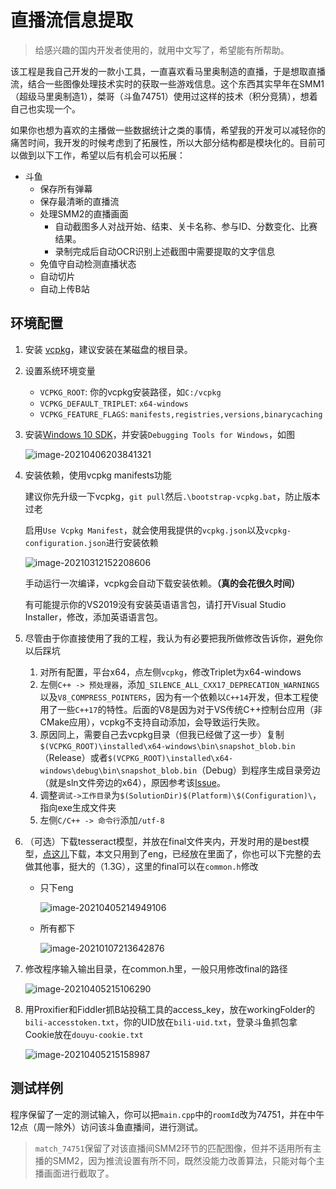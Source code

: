 # 直播流信息提取

> 给感兴趣的国内开发者使用的，就用中文写了，希望能有所帮助。

该工程是我自己开发的一款小工具，一直喜欢看马里奥制造的直播，于是想取直播流，结合一些图像处理技术实时的获取一些游戏信息。这个东西其实早年在SMM1（超级马里奥制造1），桀哥（斗鱼74751）使用过这样的技术（积分竞猜），想着自己也实现一个。

如果你也想为喜欢的主播做一些数据统计之类的事情，希望我的开发可以减轻你的痛苦时间，我开发的时候考虑到了拓展性，所以大部分结构都是模块化的。目前可以做到以下工作，希望以后有机会可以拓展：

- 斗鱼
  - 保存所有弹幕
  - 保存最清晰的直播流
  - 处理SMM2的直播画面
    - 自动截图多人对战开始、结束、关卡名称、参与ID、分数变化、比赛结果。
    - 录制完成后自动OCR识别上述截图中需要提取的文字信息
  - 免值守自动检测直播状态
  - 自动切片
  - 自动上传B站

## 环境配置

1. 安装 [vcpkg](https://github.com/microsoft/vcpkg)，建议安装在某磁盘的根目录。

2. 设置系统环境变量

   - `VCPKG_ROOT`: 你的vcpkg安装路径，如`C:/vcpkg`
   - `VCPKG_DEFAULT_TRIPLET`: `x64-windows`
   - `VCPKG_FEATURE_FLAGS`: `manifests,registries,versions,binarycaching`

3. 安装[Windows 10 SDK](https://developer.microsoft.com/en-us/windows/downloads/windows-10-sdk)，并安装`Debugging Tools for Windows`，如图

   ![image-20210406203841321](https://i.loli.net/2021/04/06/IrScw4tBReknqfj.png)

4. 安装依赖，使用vcpkg manifests功能

   建议你先升级一下vcpkg，`git pull`然后`.\bootstrap-vcpkg.bat`，防止版本过老

   启用`Use Vcpkg Manifest`，就会使用我提供的`vcpkg.json`以及`vcpkg-configuration.json`进行安装依赖

   ![image-20210312152208606](https://typora-schwarzer.oss-cn-hangzhou.aliyuncs.com/image-20210312152208606.png)

   手动运行一次编译，vcpkg会自动下载安装依赖。**（真的会花很久时间）**

   有可能提示你的VS2019没有安装英语语言包，请打开Visual Studio Installer，修改，添加英语语言包。

5. 尽管由于你直接使用了我的工程，我认为有必要把我所做修改告诉你，避免你以后踩坑

   1. 对所有配置，平台x64，点左侧`vcpkg`，修改Triplet为x64-windows
   2. 左侧`C++ -> 预处理器`，添加`_SILENCE_ALL_CXX17_DEPRECATION_WARNINGS`以及`V8_COMPRESS_POINTERS`，因为有一个依赖以`C++14`开发，但本工程使用了一些`C++17`的特性。后面的V8是因为对于VS传统C++控制台应用（非CMake应用），vcpkg不支持自动添加，会导致运行失败。
   3. 原因同上，需要自己去vcpkg目录（但我已经做了这一步）复制`$(VCPKG_ROOT)\installed\x64-windows\bin\snapshot_blob.bin`（Release）或者`$(VCPKG_ROOT)\installed\x64-windows\debug\bin\snapshot_blob.bin`（Debug）到程序生成目录旁边（就是sln文件旁边的x64），原因参考该[Issue](https://github.com/microsoft/vcpkg/issues/15461)。
   4. 调整`调试->工作目录`为`$(SolutionDir)$(Platform)\$(Configuration)\`，指向exe生成文件夹
   5. 左侧`C/C++ -> 命令行`添加`/utf-8 `

6. （可选）下载tesseract模型，并放在final文件夹内，开发时用的是best模型，[点这儿](https://github.com/tesseract-ocr/tessdata_best)下载，本文只用到了eng，已经放在里面了，你也可以下完整的去做其他事，挺大的（1.3G），这里的final可以在`common.h`修改

   - 只下eng

     ![image-20210405214949106](https://i.loli.net/2021/04/05/BxgPNz7qZehc524.png)

   - 所有都下

     ![image-20210107213642876](https://typora-schwarzer.oss-cn-hangzhou.aliyuncs.com/image-20210107213642876.png)

7. 修改程序输入输出目录，在common.h里，一般只用修改final的路径

   ![image-20210405215106290](https://i.loli.net/2021/04/05/96dJfLQtKbh41Pr.png)

8. 用Proxifier和Fiddler抓B站投稿工具的access_key，放在workingFolder的`bili-accesstoken.txt`，你的UID放在`bili-uid.txt`，登录斗鱼抓包拿Cookie放在`douyu-cookie.txt`

   ![image-20210405215158987](https://i.loli.net/2021/04/05/9lDNsaXMy5vRz6r.png)

## 测试样例

程序保留了一定的测试输入，你可以把`main.cpp`中的`roomId`改为74751，并在中午12点（周一除外）访问该斗鱼直播间，进行测试。

> `match_74751`保留了对该直播间SMM2环节的匹配图像，但并不适用所有主播的SMM2，因为推流设置有所不同，既然没能力改善算法，只能对每个主播画面进行截取了。